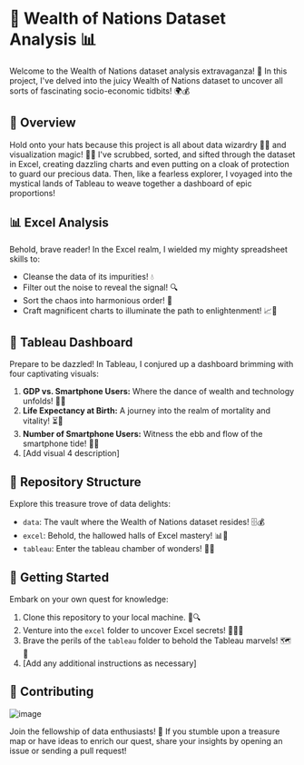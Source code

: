 # 🌟 Wealth of Nations Dataset Analysis 📊

Welcome to the Wealth of Nations dataset analysis extravaganza! 🎉 In this project, I've delved into the juicy Wealth of Nations dataset to uncover all sorts of fascinating socio-economic tidbits! 🌍💰

## 🚀 Overview

Hold onto your hats because this project is all about data wizardry 🧙‍♂️ and visualization magic! 🎩✨ I've scrubbed, sorted, and sifted through the dataset in Excel, creating dazzling charts and even putting on a cloak of protection to guard our precious data. Then, like a fearless explorer, I voyaged into the mystical lands of Tableau to weave together a dashboard of epic proportions!

## 📊 Excel Analysis

Behold, brave reader! In the Excel realm, I wielded my mighty spreadsheet skills to:

- Cleanse the data of its impurities! 💧
- Filter out the noise to reveal the signal! 🔍
- Sort the chaos into harmonious order! 🔄
- Craft magnificent charts to illuminate the path to enlightenment! 📈🌟

## 🎨 Tableau Dashboard

Prepare to be dazzled! In Tableau, I conjured up a dashboard brimming with four captivating visuals:

1. **GDP vs. Smartphone Users:** Where the dance of wealth and technology unfolds! 💸📱
2. **Life Expectancy at Birth:** A journey into the realm of mortality and vitality! ⏳🌱
3. **Number of Smartphone Users:** Witness the ebb and flow of the smartphone tide! 🌊📱
4. [Add visual 4 description]

## 📁 Repository Structure

Explore this treasure trove of data delights:

- `data`: The vault where the Wealth of Nations dataset resides! 🗄️💰
- `excel`: Behold, the hallowed halls of Excel mastery! 📊🔮
- `tableau`: Enter the tableau chamber of wonders! 🎨✨

## 🚀 Getting Started

Embark on your own quest for knowledge:

1. Clone this repository to your local machine. 🚀🔍
2. Venture into the `excel` folder to uncover Excel secrets! 💼🕵️‍♂️
3. Brave the perils of the `tableau` folder to behold the Tableau marvels! 🗺️💎
4. [Add any additional instructions as necessary]

## 🎉 Contributing

![image](https://github.com/yusufsjustit/Excel-and-Tableau-project-for-Wealth-of-Nations-Dataset/assets/125282550/22b5cd9e-68ef-4b7f-b79a-6b9d14e50bfe)


Join the fellowship of data enthusiasts! 🤝 If you stumble upon a treasure map or have ideas to enrich our quest, share your insights by opening an issue or sending a pull request!


